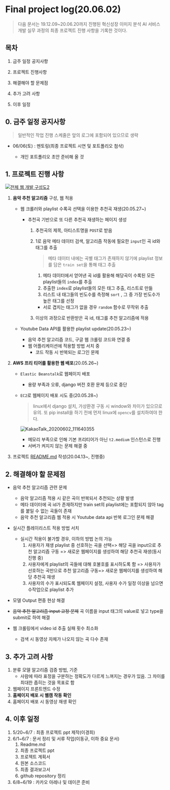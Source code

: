 # Final project log(20.06.02)

> 다음 문서는 19.12.09~20.06.20까지 진행된 혁신성장 이미지 분석 AI 서비스 개발 실무 과정의 최종 프로젝트 진행 사항을 기록한 것이다.



## 목차

1. 금주 일정 공지사항

2. 프로젝트 진행사항

3. 해결해야 할 문제점

4. 추가 고려 사항

5. 이후 일정

   

## 0. 금주 일정 공지사항

> 일반적인 작업 진행 스케줄은 앞의 로그에 포함되어 있으므로 생략

- 06/06(토) : 멘토링(최종 프로젝트 시연 및 포트폴리오 첨삭)

  - 개인 포트폴리오 초안 준비해 올 것

  

## 1. 프로젝트 진행 사항

[![전체 웹 개발 구성도2](https://user-images.githubusercontent.com/58945760/83135762-4dd4b600-a121-11ea-9699-e58cbcad6e23.PNG)](https://user-images.githubusercontent.com/58945760/83135762-4dd4b600-a121-11ea-9699-e58cbcad6e23.PNG)

1. **음악 추천 알고리즘** 구성, 웹 적용

   - 웹 크롤러와 playlist 수록곡 선택을 이용한 추천곡 재생(20.05.27~)

     - 추천곡 기반으로 또 다른 추천곡 재생하는 페이지 생성

       1. 추천곡의 제목, 아티스트명을 `POST`로 받음

       2. 1로 음악 메타 데이터 검색, 알고리즘 작동에 필요한 `input`인 곡 id와 태그를 추출

          > 메타 데이터 내에는 곡별 태그가 존재하지 않기에 playlist 정보를 담은 `train set`을 통해 태그 추출 

          1.  메타 데이터에서 얻어낸 곡 id를 활용해 해당곡이 수록된 모든 playlist들의 `index`를 추출
          2. 추출한 `index`로 playlist들의 모든 태그 추출, 리스트로 만듦
          3.  리스트 내 태그들의 빈도수를 측정해 `sort` , 그 중 가장 빈도수가 높은 태그를 선정

          - 서로 겹치는 태그가 없을 경우 `random` 함수로 무작위 추출

       3. 이상의 과정으로 반환받은 곡 id, 태그를 추천 알고리즘에 적용

       

   - Youtube Data API를 활용한 playlist update(20.05.23~)

     - 음악 추천 알고리즘 코드, 구글 웹 크롤링 코드와 연결 중
     - 웹 어플리케이션에 적용할 방법 서치 중
       - 코드 작동 시 반복되는 로그인 문제

   

2. **AWS 프리 티어를 활용한 웹 배포**(20.05.26~)

   - `Elastic Beanstalk`로 웹페이지 배포

     - 용량 부족과 오류, django 버전 호환 문제 등으로 중단 

   - `EC2`로 웹페이지 배포 시도 중(20.05.28~)

     > linux에서 django 설치, 가상환경 구동 시 window와 차이가 있으므로 유의.  또 pip install을 하기 전에 먼저 linux에 `opencv`를 설치하여야 한다.

     ![KakaoTalk_20200602_111640355](https://user-images.githubusercontent.com/58945760/83525915-9d9bee80-a520-11ea-8cca-85ec617b801e.png)

     - 메모리 부족으로 인해 기본 프리티어가 아닌 `t2.medium` 인스턴스로 진행
     - 서버가 켜지지 않는 문제 해결 중

     

3. 프로젝트 [README.md](https://github.com/dannylee93/Emotion-Recognition/blob/master/README.md#emotion-recognition) 작성(20.04.13~, 진행중)



## 2. 해결해야 할 문제점

- 음악 추천 알고리즘 관련 문제

  - 음악 알고리즘 적용 시 같은 곡이 반복되서 추천되는 상황 발생
  - 메타 데이터에 곡 id가 존재하지만 train set의 playlist에는 포함되지 않아 tag를 붙일 수 없는 곡들이 존재  
  - 음악 추천 알고리즘 웹 적용 시 Youtube data api 반복 로그인 문제 해결

- 실시간 플레이리스트 적용 방법 서치

  - 실시간 적용이 불가할 경우, 이하의 방법 논의 가능
    1. 사용자가 재생 playlist 중 선호하는 곡을 선택=> 해당 곡을 input으로 추천 알고리즘 구동 => 새로운 웹페이지를 생성하여 해당 추천곡 재생(동시 진행 중)
    2. 사용자에게 playlist의 곡들에 대해 호불호를 표시하도록 함 => 사용자가 선호하는 곡만으로 추천 알고리즘 구동=> 새로운 웹페이지를 생성하여 해당 추천곡 재생
    3. 사용자의 수가 표시되도록 웹페이지 설정, 사용자 수가 일정 이상을 넘으면 수작업으로 playlist 추가

- 모델 Output 편중 현상 해결

- <del>음악 추천 알고리즘 input 고정 문제</del> 곡 이름을 input 태그의 value로 넣고 type을 submit로 하여 해결   

- 웹 크롤링에서 video id 추출 실패 횟수 최소화

  - 검색 시 동영상 자체가 나오지 않는 곡 다수 존재

    

## 3. 추가 고려 사항

1. 분류 모델 알고리즘 검증 방법, 기준
   - 사람에 따라 표정을 구분하는 정확도가 다르게 느껴지는 경우가 있음. 그 차이를 최대한 좁히는 것을 목표로 함
2. 웹페이지 프론트엔드 수정
3. **홈페이지 배포 시 웹캠 작동 확인**
4. 홈페이지 배포 시 동영상 재생 확인



## 4. 이후 일정

1. 5/20~6/7 : 최종 프로젝트 ppt 제작(이경희)
2. 6/1~6/7 : 문서 정리 및 서류 작업(이동규, 이하 중요 문서)
   1. Readme.md
   2. 최종 프로젝트 ppt
   3. 프로젝트 계획서
   4. 원본 소스코드
   5. 최종 결과보고서
   6. github repository 정리
3. 6/8~6/19 : 카카오 아레나 및 데이콘 준비